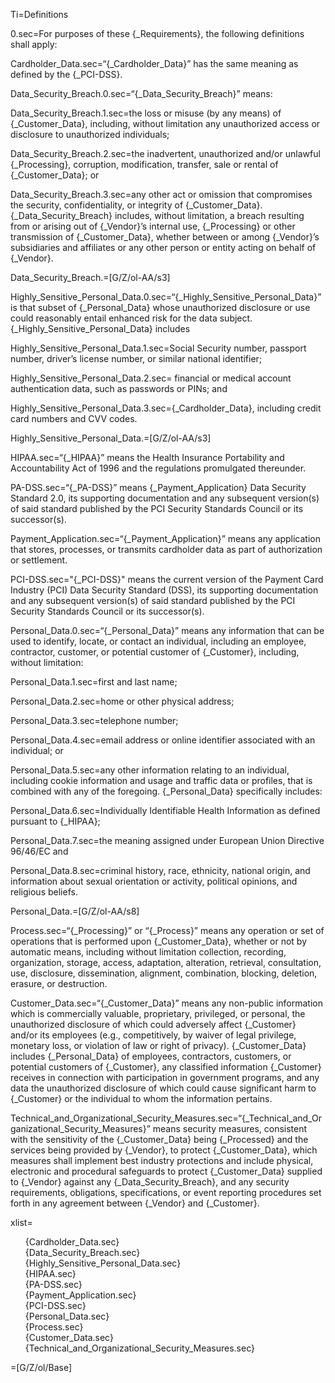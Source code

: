 Ti=Definitions

0.sec=For purposes of these {_Requirements}, the following definitions shall apply:

Cardholder_Data.sec=“{_Cardholder_Data}” has the same meaning as defined by the {_PCI-DSS}.

Data_Security_Breach.0.sec=“{_Data_Security_Breach}” means:

Data_Security_Breach.1.sec=the loss or misuse (by any means) of {_Customer_Data}, including, without limitation any unauthorized access or disclosure to unauthorized individuals;

Data_Security_Breach.2.sec=the inadvertent, unauthorized and/or unlawful {_Processing}, corruption, modification, transfer, sale or rental of {_Customer_Data}; or

Data_Security_Breach.3.sec=any other act or omission that compromises the security, confidentiality, or integrity of {_Customer_Data}. {_Data_Security_Breach} includes, without limitation, a breach resulting from or arising out of {_Vendor}’s internal use, {_Processing} or other transmission of {_Customer_Data}, whether between or among {_Vendor}’s subsidiaries and affiliates or any other person or entity acting on behalf of {_Vendor}.

Data_Security_Breach.=[G/Z/ol-AA/s3]

Highly_Sensitive_Personal_Data.0.sec=“{_Highly_Sensitive_Personal_Data}” is that subset of {_Personal_Data} whose unauthorized disclosure or use could reasonably entail enhanced risk for the data subject. {_Highly_Sensitive_Personal_Data} includes

Highly_Sensitive_Personal_Data.1.sec=Social Security number, passport number, driver’s license number, or similar national identifier;

Highly_Sensitive_Personal_Data.2.sec= financial or medical account authentication data, such as passwords or PINs; and

Highly_Sensitive_Personal_Data.3.sec={_Cardholder_Data}, including credit card numbers and CVV codes.

Highly_Sensitive_Personal_Data.=[G/Z/ol-AA/s3]

HIPAA.sec=“{_HIPAA}” means the Health Insurance Portability and Accountability Act of 1996 and the regulations promulgated thereunder.

PA-DSS.sec=“{_PA-DSS}” means {_Payment_Application} Data Security Standard 2.0, its supporting documentation and any subsequent version(s) of said standard published by the PCI Security Standards Council or its successor(s).

Payment_Application.sec=“{_Payment_Application}” means any application that stores, processes, or transmits cardholder data as part of authorization or settlement.

PCI-DSS.sec="{_PCI-DSS}" means the current version of the Payment Card Industry (PCI) Data Security Standard (DSS), its supporting documentation and any subsequent version(s) of said standard published by the PCI Security Standards Council or its successor(s).

Personal_Data.0.sec=“{_Personal_Data}” means any information that can be used to identify, locate, or contact an individual, including an employee, contractor, customer, or potential customer of {_Customer}, including, without limitation:

Personal_Data.1.sec=first and last name;

Personal_Data.2.sec=home or other physical address;

Personal_Data.3.sec=telephone number;

Personal_Data.4.sec=email address or online identifier associated with an individual; or

Personal_Data.5.sec=any other information relating to an individual, including cookie information and usage and traffic data or profiles, that is combined with any of the foregoing.  {_Personal_Data} specifically includes: 

Personal_Data.6.sec=Individually Identifiable Health Information as defined pursuant to {_HIPAA};

Personal_Data.7.sec=the meaning assigned under European Union Directive 96/46/EC and

Personal_Data.8.sec=criminal history, race, ethnicity, national origin, and information about sexual orientation or activity, political opinions, and religious beliefs.

Personal_Data.=[G/Z/ol-AA/s8]

Process.sec=“{_Processing}” or “{_Process}” means any operation or set of operations that is performed upon {_Customer_Data}, whether or not by automatic means, including without limitation collection, recording, organization, storage, access, adaptation, alteration, retrieval, consultation, use, disclosure, dissemination, alignment, combination, blocking, deletion, erasure, or destruction.

Customer_Data.sec=“{_Customer_Data}” means any non-public information which is commercially valuable, proprietary, privileged, or personal, the unauthorized disclosure of which could adversely affect {_Customer} and/or its employees (e.g., competitively, by waiver of legal privilege, monetary loss, or violation of law or right of privacy). {_Customer_Data} includes {_Personal_Data} of employees, contractors, customers, or potential customers of {_Customer}, any classified information {_Customer} receives in connection with participation in government programs, and any data the unauthorized disclosure of which could cause significant harm to {_Customer} or the individual to whom the information pertains.

Technical_and_Organizational_Security_Measures.sec=“{_Technical_and_Organizational_Security_Measures}” means security measures, consistent with the sensitivity of the {_Customer_Data} being {_Processed} and the services being provided by {_Vendor}, to protect {_Customer_Data}, which measures shall implement best industry protections and include physical, electronic and procedural safeguards to protect {_Customer_Data} supplied to {_Vendor} against any {_Data_Security_Breach}, and any security requirements, obligations, specifications, or event reporting procedures set forth in any agreement between {_Vendor} and {_Customer}.

xlist=<ul type="none"><li>{Cardholder_Data.sec}<li>{Data_Security_Breach.sec}<li>{Highly_Sensitive_Personal_Data.sec}<li>{HIPAA.sec}<li>{PA-DSS.sec}<li>{Payment_Application.sec}<li>{PCI-DSS.sec}<li>{Personal_Data.sec}<li>{Process.sec}<li>{Customer_Data.sec}<li>{Technical_and_Organizational_Security_Measures.sec}</ul>

=[G/Z/ol/Base]

